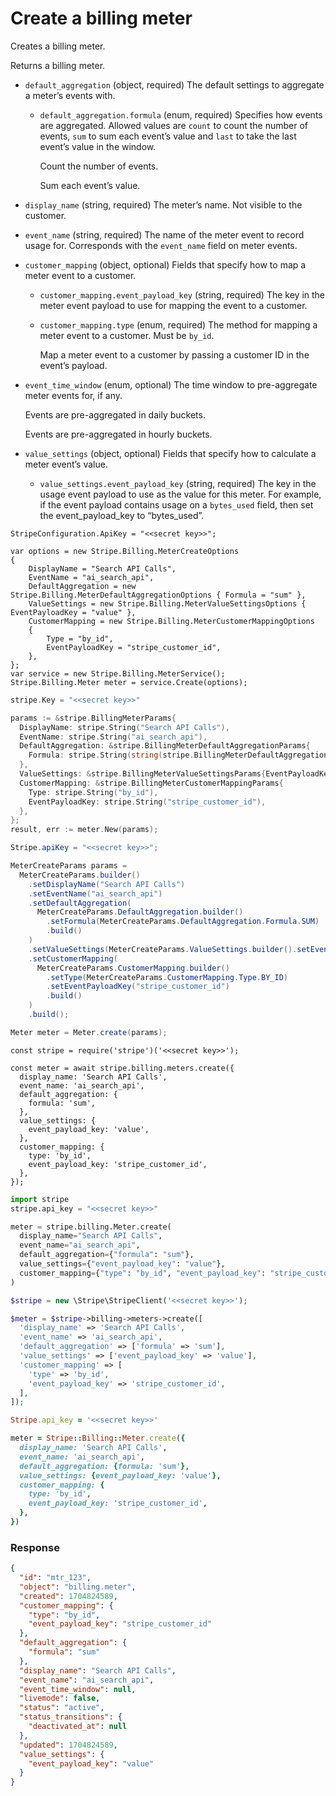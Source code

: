 # Create a billing meter

Creates a billing meter.

Returns a billing meter.

- `default_aggregation` (object, required)
  The default settings to aggregate a meter’s events with.

  - `default_aggregation.formula` (enum, required)
    Specifies how events are aggregated. Allowed values are `count` to count the number of events, `sum` to sum each event’s value and `last` to take the last event’s value in the window.

    Count the number of events.

    Sum each event’s value.

- `display_name` (string, required)
  The meter’s name. Not visible to the customer.

- `event_name` (string, required)
  The name of the meter event to record usage for. Corresponds with the `event_name` field on meter events.

- `customer_mapping` (object, optional)
  Fields that specify how to map a meter event to a customer.

  - `customer_mapping.event_payload_key` (string, required)
    The key in the meter event payload to use for mapping the event to a customer.

  - `customer_mapping.type` (enum, required)
    The method for mapping a meter event to a customer. Must be `by_id`.

    Map a meter event to a customer by passing a customer ID in the event’s payload.

- `event_time_window` (enum, optional)
  The time window to pre-aggregate meter events for, if any.

  Events are pre-aggregated in daily buckets.

  Events are pre-aggregated in hourly buckets.

- `value_settings` (object, optional)
  Fields that specify how to calculate a meter event’s value.

  - `value_settings.event_payload_key` (string, required)
    The key in the usage event payload to use as the value for this meter. For example, if the event payload contains usage on a `bytes_used` field, then set the event_payload_key to “bytes_used”.

```dotnet
StripeConfiguration.ApiKey = "<<secret key>>";

var options = new Stripe.Billing.MeterCreateOptions
{
    DisplayName = "Search API Calls",
    EventName = "ai_search_api",
    DefaultAggregation = new Stripe.Billing.MeterDefaultAggregationOptions { Formula = "sum" },
    ValueSettings = new Stripe.Billing.MeterValueSettingsOptions { EventPayloadKey = "value" },
    CustomerMapping = new Stripe.Billing.MeterCustomerMappingOptions
    {
        Type = "by_id",
        EventPayloadKey = "stripe_customer_id",
    },
};
var service = new Stripe.Billing.MeterService();
Stripe.Billing.Meter meter = service.Create(options);
```

```go
stripe.Key = "<<secret key>>"

params := &stripe.BillingMeterParams{
  DisplayName: stripe.String("Search API Calls"),
  EventName: stripe.String("ai_search_api"),
  DefaultAggregation: &stripe.BillingMeterDefaultAggregationParams{
    Formula: stripe.String(string(stripe.BillingMeterDefaultAggregationFormulaSum)),
  },
  ValueSettings: &stripe.BillingMeterValueSettingsParams{EventPayloadKey: stripe.String("value")},
  CustomerMapping: &stripe.BillingMeterCustomerMappingParams{
    Type: stripe.String("by_id"),
    EventPayloadKey: stripe.String("stripe_customer_id"),
  },
};
result, err := meter.New(params);
```

```java
Stripe.apiKey = "<<secret key>>";

MeterCreateParams params =
  MeterCreateParams.builder()
    .setDisplayName("Search API Calls")
    .setEventName("ai_search_api")
    .setDefaultAggregation(
      MeterCreateParams.DefaultAggregation.builder()
        .setFormula(MeterCreateParams.DefaultAggregation.Formula.SUM)
        .build()
    )
    .setValueSettings(MeterCreateParams.ValueSettings.builder().setEventPayloadKey("value").build())
    .setCustomerMapping(
      MeterCreateParams.CustomerMapping.builder()
        .setType(MeterCreateParams.CustomerMapping.Type.BY_ID)
        .setEventPayloadKey("stripe_customer_id")
        .build()
    )
    .build();

Meter meter = Meter.create(params);
```

```node
const stripe = require('stripe')('<<secret key>>');

const meter = await stripe.billing.meters.create({
  display_name: 'Search API Calls',
  event_name: 'ai_search_api',
  default_aggregation: {
    formula: 'sum',
  },
  value_settings: {
    event_payload_key: 'value',
  },
  customer_mapping: {
    type: 'by_id',
    event_payload_key: 'stripe_customer_id',
  },
});
```

```python
import stripe
stripe.api_key = "<<secret key>>"

meter = stripe.billing.Meter.create(
  display_name="Search API Calls",
  event_name="ai_search_api",
  default_aggregation={"formula": "sum"},
  value_settings={"event_payload_key": "value"},
  customer_mapping={"type": "by_id", "event_payload_key": "stripe_customer_id"},
)
```

```php
$stripe = new \Stripe\StripeClient('<<secret key>>');

$meter = $stripe->billing->meters->create([
  'display_name' => 'Search API Calls',
  'event_name' => 'ai_search_api',
  'default_aggregation' => ['formula' => 'sum'],
  'value_settings' => ['event_payload_key' => 'value'],
  'customer_mapping' => [
    'type' => 'by_id',
    'event_payload_key' => 'stripe_customer_id',
  ],
]);
```

```ruby
Stripe.api_key = '<<secret key>>'

meter = Stripe::Billing::Meter.create({
  display_name: 'Search API Calls',
  event_name: 'ai_search_api',
  default_aggregation: {formula: 'sum'},
  value_settings: {event_payload_key: 'value'},
  customer_mapping: {
    type: 'by_id',
    event_payload_key: 'stripe_customer_id',
  },
})
```

### Response

```json
{
  "id": "mtr_123",
  "object": "billing.meter",
  "created": 1704824589,
  "customer_mapping": {
    "type": "by_id",
    "event_payload_key": "stripe_customer_id"
  },
  "default_aggregation": {
    "formula": "sum"
  },
  "display_name": "Search API Calls",
  "event_name": "ai_search_api",
  "event_time_window": null,
  "livemode": false,
  "status": "active",
  "status_transitions": {
    "deactivated_at": null
  },
  "updated": 1704824589,
  "value_settings": {
    "event_payload_key": "value"
  }
}
```